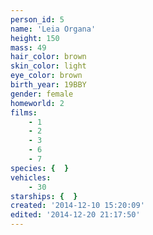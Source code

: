 ```yaml
---
person_id: 5
name: 'Leia Organa'
height: 150
mass: 49
hair_color: brown
skin_color: light
eye_color: brown
birth_year: 19BBY
gender: female
homeworld: 2
films:
    - 1
    - 2
    - 3
    - 6
    - 7
species: {  }
vehicles:
    - 30
starships: {  }
created: '2014-12-10 15:20:09'
edited: '2014-12-20 21:17:50'
---
```


